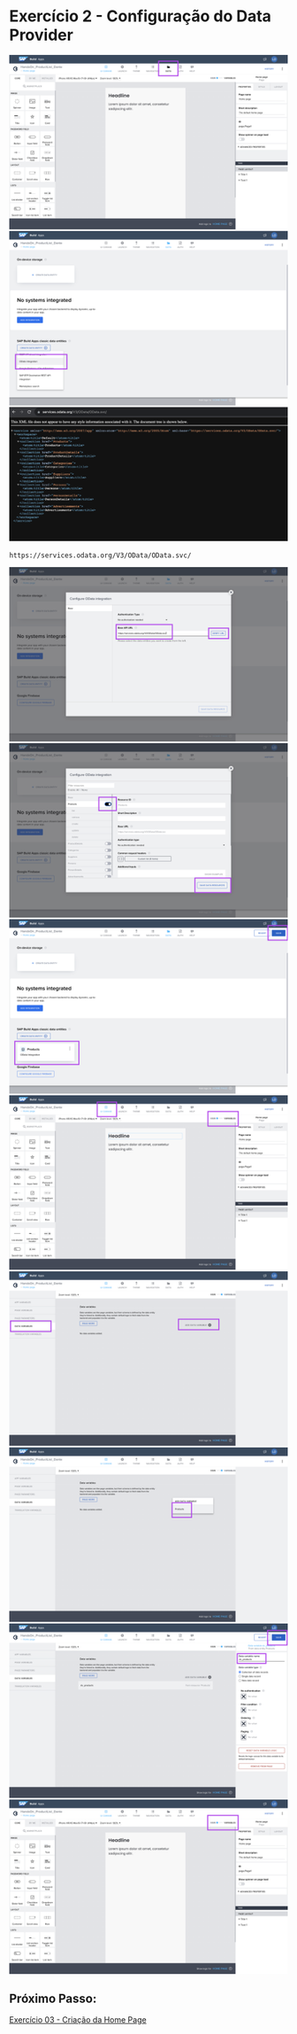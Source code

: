 # Exercício 2 - Configuração do Data Provider

![MDK](images/img1.png)
![MDK](images/img2.png)
![MDK](images/img3.png)

```
https://services.odata.org/V3/OData/OData.svc/
```

![MDK](images/img4.png)
![MDK](images/img5.png)
![MDK](images/img6.png)
![MDK](images/img7.png)
![MDK](images/img8.png)
![MDK](images/img9.png)
![MDK](images/img10.png)
![MDK](images/img11.png)

## Próximo Passo:

[Exercício 03 - Criação da Home Page](/exercises/ex3/README.md)

